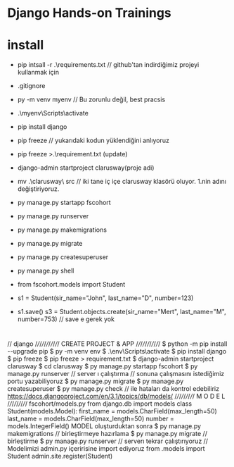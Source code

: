 # Django Hands-on Trainings

# install

- pip intsall -r .\requirements.txt  // github'tan indirdiğimiz projeyi kullanmak için

- .gitignore
- py -m venv myenv  // Bu zorunlu değil, best pracsis
- .\myenv\Scripts\activate
- pip install django
- pip freeze // yukarıdaki kodun yüklendiğini anlıyoruz
- pip freeze >.\requirement.txt    (update)
- django-admin startproject clarusway(proje adi)
- mv .\clarusway\ src // iki tane iç içe clarusway klasörü oluyor. 1.nin adını değiştiriyoruz.

- py manage.py startapp fscohort

- py manage.py runserver

- py manage.py makemigrations
- py manage.py migrate

- py manage.py createsuperuser

- py manage.py shell
- from fscohort.models import Student
- s1 = Student(sir_name="John", last_name="D", number=123)
- s1.save()
s3 = Student.objects.create(sir_name="Mert", last_name="M", number=753) // save e gerek yok
#
// django
/*/*/*/*/*/*/*/*/*/*/
CREATE PROJECT & APP
/*/*/*/*/*/*/*/*/*/*/
$ python -m pip install --upgrade pip
$ py -m venv env
$ .\env\Scripts\activate
$ pip install django
$ pip freeze
$ pip freeze > requirement.txt
$ django-admin startproject clarusway
$ cd clarusway
$ py manage.py startapp fscohort
$ py manage.py runserver // server ı çalıştırma // sonuna çalışmasını istediğimiz portu yazabiliyoruz
$ py manage.py migrate
$ py manage.py createsuperuser
$ py manage.py check // ile hataları da kontrol edebiliriz
https://docs.djangoproject.com/en/3.1/topics/db/models/
/*/*/*/*/*/*/*/*/
M O D E L
/*/*/*/*/*/*/*/*/
fscohort/models.py
from django.db import models
class Student(models.Model):
    first_name = models.CharField(max_length=50)
    last_name = models.CharField(max_length=50)
    number = models.IntegerField()
MODEL oluşturduktan sonra
$ py manage.py makemigrations  // birleştirmeye hazırlama
$ py manage.py migrate  // birleştirme
$ py manage.py runserver  // serverı tekrar çalıştırıyoruz
// Modelimizi admin.py içeririsine import ediyoruz
from .models import Student
admin.site.register(Student)